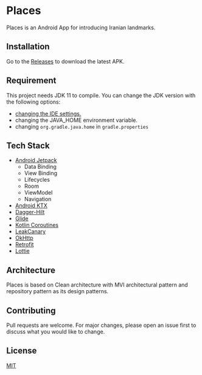 # Places

Places is an Android App for introducing Iranian landmarks.

## Installation

Go to the [Releases](https://github.com/jinxul/Places/releases) to download the latest APK.

## Requirement

This project needs JDK 11 to compile.
You can change the JDK version with the following options:
- [changing the IDE settings.](https://stackoverflow.com/questions/30631286/how-to-specify-the-jdk-version-in-android-studio/)
- changing the JAVA_HOME environment variable.
- changing `org.gradle.java.home` in `gradle.properties`

## Tech Stack
- [Android Jetpack](https://developer.android.com/jetpack/)
  - Data Binding
  - View Binding
  - Lifecycles
  - Room
  - ViewModel
  - Navigation
- [Android KTX](https://developer.android.com/kotlin/ktx)
- [Dagger-Hilt](https://dagger.dev/hilt/)
- [Glide](https://github.com/bumptech/glide)
- [Kotlin Coroutines](https://kotlinlang.org/docs/reference/coroutines-overview.html)
- [LeakCanary](https://github.com/square/leakcanary)
- [OkHttp](https://github.com/square/okhttp)
- [Retrofit](https://github.com/square/retrofit)
- [Lottie](https://github.com/airbnb/lottie-android)

## Architecture

Places is based on Clean architecture with MVI architectural pattern and repository pattern as its design patterns.

## Contributing
Pull requests are welcome. For major changes, please open an issue first to discuss what you would like to change.

## License
[MIT](https://choosealicense.com/licenses/mit/)